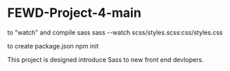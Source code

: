 # FEWD-Project-4-main

to "watch" and compile sass
sass --watch scss/styles.scss:css/styles.css

to create package.json
npm init

This project is designed introduce Sass to new front end devlopers.
